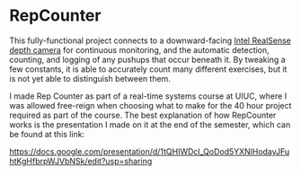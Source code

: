 # RepCounter

This fully-functional project connects to a downward-facing [Intel RealSense
depth
camera](https://store.intelrealsense.com/buy-intel-realsense-depth-camera-d415.html)
for continuous monitoring, and the automatic detection, counting, and logging of
any pushups that occur beneath it. By tweaking a few constants, it is able to
accurately count many different exercises, but it is not yet able to distinguish
between them.

I made Rep Counter as part of a real-time systems course at UIUC, where I was
allowed free-reign when choosing what to make for the 40 hour project required
as part of the course. The best explanation of how RepCounter works is the
presentation I made on it at the end of the semester, which can be found at this
link:

https://docs.google.com/presentation/d/1tQHIWDcl_QoDod5YXNlHodayJFuhtKgHfbrpWJVbNSk/edit?usp=sharing
